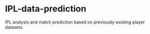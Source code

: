 # IPL-data-prediction
IPL analysis and match prediction based on previously existing player datasets.
